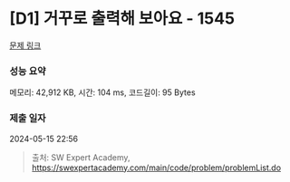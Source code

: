 # [D1] 거꾸로 출력해 보아요 - 1545 

[문제 링크](https://swexpertacademy.com/main/code/problem/problemDetail.do?contestProbId=AV2gbY0qAAQBBAS0) 

### 성능 요약

메모리: 42,912 KB, 시간: 104 ms, 코드길이: 95 Bytes

### 제출 일자

2024-05-15 22:56



> 출처: SW Expert Academy, https://swexpertacademy.com/main/code/problem/problemList.do